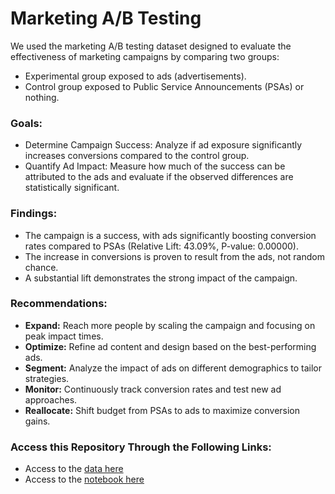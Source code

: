 # Marketing A/B Testing

We used the marketing A/B testing dataset designed to evaluate the effectiveness of marketing campaigns by comparing two groups:
- Experimental group exposed to ads (advertisements).
- Control group exposed to Public Service Announcements (PSAs) or nothing.

### Goals:

- Determine Campaign Success: Analyze if ad exposure significantly increases conversions compared to the control group.
- Quantify Ad Impact: Measure how much of the success can be attributed to the ads and evaluate if the observed differences are statistically significant.

### Findings:

- The campaign is a success, with ads significantly boosting conversion rates compared to PSAs (Relative Lift: 43.09%, P-value: 0.00000).
- The increase in conversions is proven to result from the ads, not random chance.
- A substantial lift demonstrates the strong impact of the campaign.

### Recommendations:

- **Expand:** Reach more people by scaling the campaign and focusing on peak impact times.
- **Optimize:** Refine ad content and design based on the best-performing ads.
- **Segment:** Analyze the impact of ads on different demographics to tailor strategies.
- **Monitor:** Continuously track conversion rates and test new ad approaches.
- **Reallocate:** Shift budget from PSAs to ads to maximize conversion gains.


### Access this Repository Through the Following Links:

- Access to the [data here](https://github.com/Engelbert107/Marketing-AB-Testing/tree/main/data)
- Access to the [notebook here](https://github.com/Engelbert107/Marketing-AB-Testing/tree/main/notebook)